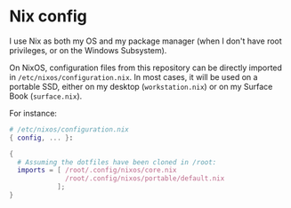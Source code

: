 Nix config
==========

I use Nix as both my OS and my package manager (when I don't have
root privileges, or on the Windows Subsystem).

On NixOS, configuration files from this repository can be directly
imported in `/etc/nixos/configuration.nix`. In most cases, it will be used
on a portable SSD, either on my desktop (`workstation.nix`) or on my
Surface Book (`surface.nix`).

For instance:
```nix
# /etc/nixos/configuration.nix
{ config, ... }:

{
  # Assuming the dotfiles have been cloned in /root:
  imports = [ /root/.config/nixos/core.nix
              /root/.config/nixos/portable/default.nix
            ];
}
```
